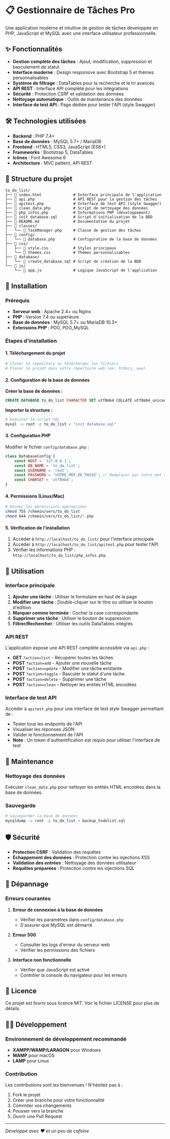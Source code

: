 # 📋 Gestionnaire de Tâches Pro

Une application moderne et intuitive de gestion de tâches développée en PHP, JavaScript et MySQL avec une interface utilisateur professionnelle.

## ✨ Fonctionnalités

- **Gestion complète des tâches** : Ajout, modification, suppression et basculement de statut
- **Interface moderne** : Design responsive avec Bootstrap 5 et thèmes personnalisables
- **Système de filtrage** : DataTables pour la recherche et le tri avancés
- **API REST** : Interface API complète pour les intégrations
- **Sécurité** : Protection CSRF et validation des données
- **Nettoyage automatique** : Outils de maintenance des données
- **Interface de test API** : Page dédiée pour tester l'API (style Swagger)

## 🛠 Technologies utilisées

- **Backend** : PHP 7.4+
- **Base de données** : MySQL 5.7+ / MariaDB
- **Frontend** : HTML5, CSS3, JavaScript (ES6+)
- **Frameworks** : Bootstrap 5, DataTables
- **Icônes** : Font Awesome 6
- **Architecture** : MVC pattern, API REST

## 📁 Structure du projet

```
to_do_list/
├── 📄 index.html              # Interface principale de l'application
├── 📄 api.php                 # API REST pour la gestion des tâches
├── 📄 apitest.php             # Interface de test API (style Swagger)
├── 📄 clean_data.php          # Script de nettoyage des données
├── 📄 php_infos.php           # Informations PHP (développement)
├── 📄 init database.sql       # Script d'initialisation de la BDD
├── 📄 README.md               # Documentation du projet
├── 📁 classes/
│   └── 📄 TaskManager.php     # Classe de gestion des tâches
├── 📁 config/
│   └── 📄 database.php        # Configuration de la base de données
├── 📁 css/
│   ├── 📄 style.css           # Styles principaux
│   └── 📄 themes.css          # Thèmes personnalisables
├── 📁 database/
│   └── 📄 create_database.sql # Script de création de la BDD
└── 📁 js/
    └── 📄 app.js              # Logique JavaScript de l'application
```

## 🚀 Installation

### Prérequis

- **Serveur web** : Apache 2.4+ ou Nginx
- **PHP** : Version 7.4 ou supérieure
- **Base de données** : MySQL 5.7+ ou MariaDB 10.3+
- **Extensions PHP** : PDO, PDO_MySQL

### Étapes d'installation

#### 1. Téléchargement du projet

```bash
# Cloner le repository ou télécharger les fichiers
# Placer le projet dans votre répertoire web (ex: htdocs, www)
```

#### 2. Configuration de la base de données

**Créer la base de données :**
```sql
CREATE DATABASE to_do_list CHARACTER SET utf8mb4 COLLATE utf8mb4_unicode_ci;
```

**Importer la structure :**
```bash
# Exécuter le script SQL
mysql -u root -p to_do_list < "init database.sql"
```

#### 3. Configuration PHP

Modifier le fichier `config/database.php` :

```php
class DatabaseConfig {
    const HOST = '127.0.0.1';
    const DB_NAME = 'to_do_list';
    const USERNAME = 'root';
    const PASSWORD = 'VOTRE_MOT_DE_PASSE'; // Remplacer par votre mot de passe
    const CHARSET = 'utf8mb4';
}
```

#### 4. Permissions (Linux/Mac)

```bash
# Donner les permissions appropriées
chmod 755 /chemin/vers/to_do_list
chmod 644 /chemin/vers/to_do_list/*.php
```

#### 5. Vérification de l'installation

1. Accéder à `http://localhost/to_do_list/` pour l'interface principale
2. Accéder à `http://localhost/to_do_list/apitest.php` pour tester l'API
3. Vérifier les informations PHP : `http://localhost/to_do_list/php_infos.php`

## 🎯 Utilisation

### Interface principale

1. **Ajouter une tâche** : Utiliser le formulaire en haut de la page
2. **Modifier une tâche** : Double-cliquer sur le titre ou utiliser le bouton d'édition
3. **Marquer comme terminée** : Cocher la case correspondante
4. **Supprimer une tâche** : Utiliser le bouton de suppression
5. **Filtrer/Rechercher** : Utiliser les outils DataTables intégrés

### API REST

L'application expose une API REST complète accessible via `api.php` :

- **GET** `?action=list` - Récupérer toutes les tâches
- **POST** `?action=add` - Ajouter une nouvelle tâche
- **POST** `?action=update` - Modifier une tâche existante
- **POST** `?action=toggle` - Basculer le statut d'une tâche
- **POST** `?action=delete` - Supprimer une tâche
- **POST** `?action=clean` - Nettoyer les entités HTML encodées

### Interface de test API

Accéder à `apitest.php` pour une interface de test style Swagger permettant de :
- Tester tous les endpoints de l'API
- Visualiser les réponses JSON
- Valider le fonctionnement de l'API
- **Note** : Un token d'authentification est requis pour utiliser l'interface de test

## 🔧 Maintenance

### Nettoyage des données

Exécuter `clean_data.php` pour nettoyer les entités HTML encodées dans la base de données.

### Sauvegarde

```bash
# Sauvegarder la base de données
mysqldump -u root -p to_do_list > backup_todolist.sql
```

## 🛡 Sécurité

- **Protection CSRF** : Validation des requêtes
- **Échappement des données** : Protection contre les injections XSS
- **Validation des entrées** : Nettoyage des données utilisateur
- **Requêtes préparées** : Protection contre les injections SQL

## 🐛 Dépannage

### Erreurs courantes

1. **Erreur de connexion à la base de données**
   - Vérifier les paramètres dans `config/database.php`
   - S'assurer que MySQL est démarré

2. **Erreur 500**
   - Consulter les logs d'erreur du serveur web
   - Vérifier les permissions des fichiers

3. **Interface non fonctionnelle**
   - Vérifier que JavaScript est activé
   - Contrôler la console du navigateur pour les erreurs

## 📝 Licence

Ce projet est fourni sous licence MIT. Voir le fichier LICENSE pour plus de détails.

## 👨‍💻 Développement

### Environnement de développement recommandé

- **XAMPP/WAMP/LARAGON** pour Windows
- **MAMP** pour macOS  
- **LAMP** pour Linux

### Contribution

Les contributions sont les bienvenues ! N'hésitez pas à :
1. Fork le projet
2. Créer une branche pour votre fonctionnalité
3. Commiter vos changements
4. Pousser vers la branche
5. Ouvrir une Pull Request

---

*Développé avec ❤️ et un peu de cafeine*

